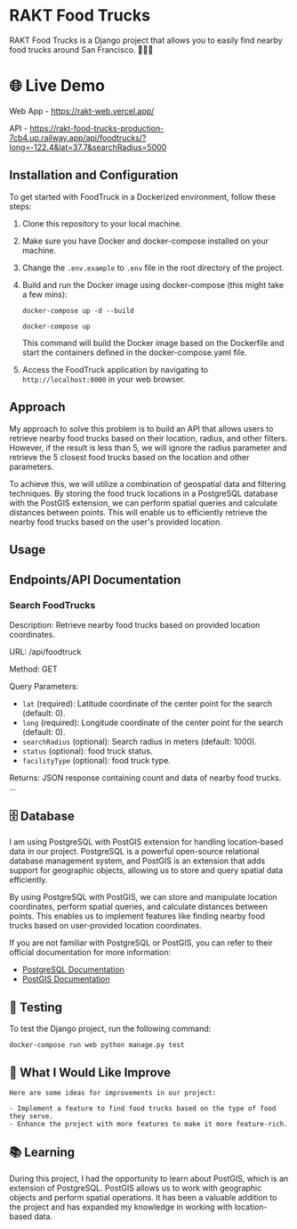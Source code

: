 # RAKT Food Trucks

RAKT Food Trucks is a Django project that allows you to easily find nearby food trucks around San Francisco. 🚚🍔🌮

# 🌐 Live Demo

Web App - https://rakt-web.vercel.app/


API - https://rakt-food-trucks-production-7cb4.up.railway.app/api/foodtrucks/?long=-122.4&lat=37.7&searchRadius=5000


## Installation and Configuration

To get started with FoodTruck in a Dockerized environment, follow these steps:

1. Clone this repository to your local machine.
2. Make sure you have Docker and docker-compose installed on your machine.
3. Change the `.env.example` to `.env` file in the root directory of the project.
4. Build and run the Docker image using docker-compose (this might take a few mins):
    ```
    docker-compose up -d --build
    ```
    ```
    docker-compose up
    ```
  
  
    This command will build the Docker image based on the Dockerfile and start the containers defined in the docker-compose.yaml file.
7. Access the FoodTruck application by navigating to `http://localhost:8000` in your web browser.

## Approach

My approach to solve this problem is to build an API that allows users to retrieve nearby food trucks based on their location, radius, and other filters. However, if the result is less than 5, we will ignore the radius parameter and retrieve the 5 closest food trucks based on the location and other parameters.

To achieve this, we will utilize a combination of geospatial data and filtering techniques. By storing the food truck locations in a PostgreSQL database with the PostGIS extension, we can perform spatial queries and calculate distances between points. This will enable us to efficiently retrieve the nearby food trucks based on the user's provided location.


## Usage
## Endpoints/API Documentation

### Search FoodTrucks

Description: Retrieve nearby food trucks based on provided location coordinates.

URL: /api/foodtruck

Method: GET

Query Parameters:

- `lat` (required): Latitude coordinate of the center point for the search (default: 0).
- `long` (required): Longitude coordinate of the center point for the search (default: 0).
- `searchRadius` (optional): Search radius in meters (default: 1000).
- `status` (optional): food truck status.
- `facilityType` (optional): food truck type.

Returns: JSON response containing count and data of nearby food trucks.
...

## 🗄️ Database

I am using PostgreSQL with PostGIS extension for handling location-based data in our project. PostgreSQL is a powerful open-source relational database management system, and PostGIS is an extension that adds support for geographic objects, allowing us to store and query spatial data efficiently.

By using PostgreSQL with PostGIS, we can store and manipulate location coordinates, perform spatial queries, and calculate distances between points. This enables us to implement features like finding nearby food trucks based on user-provided location coordinates.

If you are not familiar with PostgreSQL or PostGIS, you can refer to their official documentation for more information:

- [PostgreSQL Documentation](https://www.postgresql.org/docs/)
- [PostGIS Documentation](https://postgis.net/documentation/)

## 🧪 Testing

To test the Django project, run the following command:

    docker-compose run web python manage.py test

## 🚀 What I Would Like Improve

    Here are some ideas for improvements in our project:

    - Implement a feature to find food trucks based on the type of food they serve.
    - Enhance the project with more features to make it more feature-rich.

## 📚 Learning

During this project, I had the opportunity to learn about PostGIS, which is an extension of PostgreSQL. PostGIS allows us to work with geographic objects and perform spatial operations. It has been a valuable addition to the project and has expanded my knowledge in working with location-based data.

